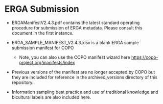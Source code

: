 # ERGA Submission

- ERGAManifestV2.4.3.pdf contains the latest standard operating procedure for submission of ERGA metadata. Please consult this document in the first instance.  

- ERGA_SAMPLE_MANIFEST_V2.4.3.xlsx is a blank ERGA sample submission manifest for COPO

	- Note, you can also use the COPO manifest wizard here https://copo-project.org/manifests/index

- Previous versions of the manifest are no longer accepted by COPO but they are included for reference in the archived_versions directory of this repository.

- Information sampling best practice and use of traditional knowledge and bicultural labels are also included here.